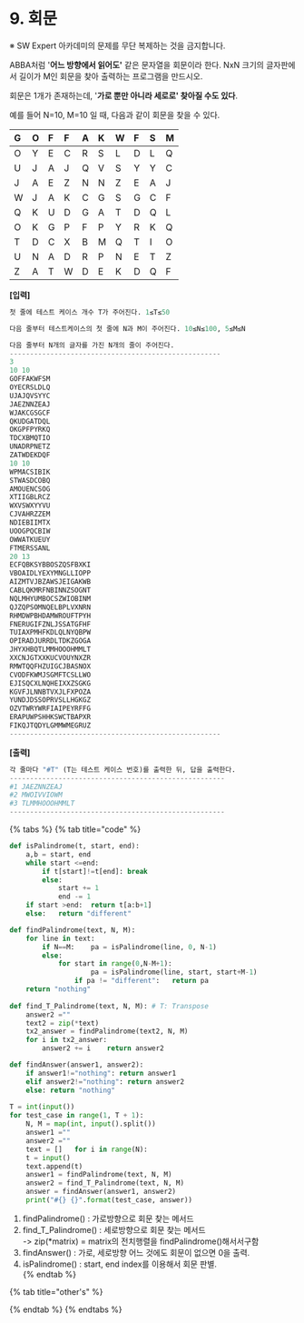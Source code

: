 # 9. 회문

※ SW Expert 아카데미의 문제를 무단 복제하는 것을 금지합니다.  


ABBA처럼 '**어느 방향에서 읽어도'** 같은 문자열을 회문이라 한다. NxN 크기의 글자판에서 길이가 M인 회문을 찾아 출력하는 프로그램을 만드시오.  
  
회문은 1개가 존재하는데, '**가로 뿐만 아니라 세로로' 찾아질 수도 있다**.   
 

예를 들어 N=10, M=10 일 때, 다음과 같이 회문을 찾을 수 있다.  
 

| G | O | F | F | A | K | W | F | S | M |
| :--- | :--- | :--- | :--- | :--- | :--- | :--- | :--- | :--- | :--- |
| O | Y | E | C | R | S | L | D | L | Q |
| U | J | A | J | Q | V | S | Y | Y | C |
| J | A | E | Z | N | N | Z | E | A | J |
| W | J | A | K | C | G | S | G | C | F |
| Q | K | U | D | G | A | T | D | Q | L |
| O | K | G | P | F | P | Y | R | K | Q |
| T | D | C | X | B | M | Q | T | I | O |
| U | N | A | D | R | P | N | E | T | Z |
| Z | A | T | W | D | E | K | D | Q | F |

**\[입력\]**

```python
첫 줄에 테스트 케이스 개수 T가 주어진다. 1≤T≤50 

다음 줄부터 테스트케이스의 첫 줄에 N과 M이 주어진다. 10≤N≤100, 5≤M≤N 

다음 줄부터 N개의 글자를 가진 N개의 줄이 주어진다.
----------------------------------------------------
3
10 10
GOFFAKWFSM
OYECRSLDLQ
UJAJQVSYYC
JAEZNNZEAJ
WJAKCGSGCF
QKUDGATDQL
OKGPFPYRKQ
TDCXBMQTIO
UNADRPNETZ
ZATWDEKDQF
10 10
WPMACSIBIK
STWASDCOBQ
AMOUENCSOG
XTIIGBLRCZ
WXVSWXYYVU
CJVAHRZZEM
NDIEBIIMTX
UOOGPQCBIW
OWWATKUEUY
FTMERSSANL
20 13
ECFQBKSYBBOSZQSFBXKI
VBOAIDLYEXYMNGLLIOPP
AIZMTVJBZAWSJEIGAKWB
CABLQKMRFNBINNZSOGNT
NQLMHYUMBOCSZWIOBINM
QJZQPSOMNQELBPLVXNRN
RHMDWPBHDAMWROUFTPYH
FNERUGIFZNLJSSATGFHF
TUIAXPMHFKDLQLNYQBPW
OPIRADJURRDLTDKZGOGA
JHYXHBQTLMMHOOOHMMLT
XXCNJGTXXKUCVOUYNXZR
RMWTQQFHZUIGCJBASNOX
CVODFKWMJSGMFTCSLLWO
EJISQCXLNQHEIXXZSGKG
KGVFJLNNBTVXJLFXPOZA
YUNDJDSSOPRVSLLHGKGZ
OZVTWRYWRFIAIPEYRFFG
ERAPUWPSHHKSWCTBAPXR
FIKQJTQDYLGMMWMEGRUZ
----------------------------------------------------
```

**\[출력\]**

```python
각 줄마다 "#T" (T는 테스트 케이스 번호)를 출력한 뒤, 답을 출력한다.
-----------------------------------------------------
#1 JAEZNNZEAJ
#2 MWOIVVIOWM
#3 TLMMHOOOHMMLT
-----------------------------------------------------
```

{% tabs %}
{% tab title="code" %}
```python
def isPalindrome(t, start, end):	
    a,b = start, end	
    while start <=end:		
        if t[start]!=t[end]: break		
        else:	
            start += 1			
            end -= 1	
    if start >end:	return t[a:b+1]	
    else:	return "different"

def findPalindrome(text, N, M):	
    for line in text:		
        if N==M:	pa = isPalindrome(line, 0, N-1)		
        else:			
            for start in range(0,N-M+1):
        		    pa = isPalindrome(line, start, start+M-1)		
                if pa != "different": 	return pa	
    return "nothing"
    
def find_T_Palindrome(text, N, M): # T: Transpose	
    answer2 =""	
    text2 = zip(*text)	
    tx2_answer = findPalindrome(text2, N, M)	
    for i in tx2_answer:			
        answer2 += i	return answer2

def findAnswer(answer1, answer2):	
    if answer1!="nothing": return answer1	
    elif answer2!="nothing": return answer2	
    else: return "nothing"    
    
T = int(input())
for test_case in range(1, T + 1):	
    N, M = map(int, input().split())	
    answer1 =""	
    answer2 =""	
    text = []	for i in range(N):		
    t = input()		
    text.append(t)        	
    answer1 = findPalindrome(text, N, M)	
    answer2 = find_T_Palindrome(text, N, M)	
    answer = findAnswer(answer1, answer2)	
    print("#{} {}".format(test_case, answer))
```

1. findPalindrome\(\) : 가로방향으로 회문 찾는 메서드  
2. find\_T\_Palindrome\(\) : 세로방향으로 회문 찾는 메서드  
        -&gt; zip\(\*matrix\) = matrix의 전치행렬을 findPalindrome\(\)해서서구함  
3. findAnswer\(\) : 가로, 세로방향 어느 것에도 회문이 없으면 0을 출력.  
4. isPalindrome\(\) : start, end index를 이용해서 회문 판별.  
{% endtab %}

{% tab title="other\'s" %}

{% endtab %}
{% endtabs %}

